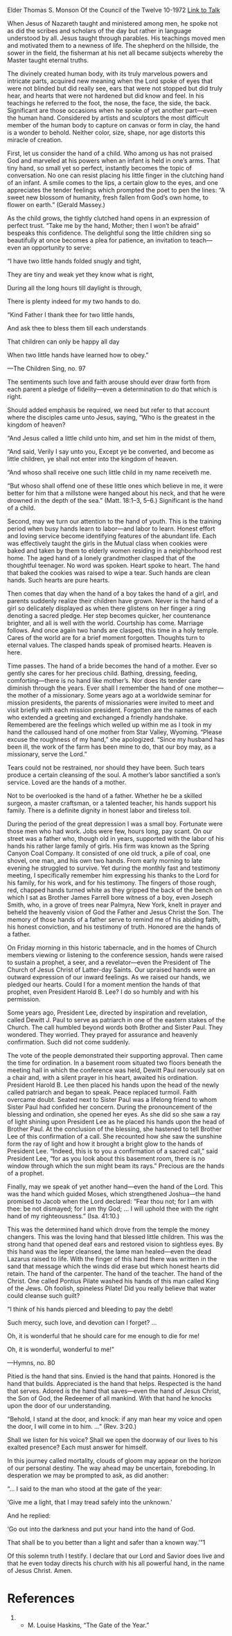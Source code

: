 Elder Thomas S. Monson
Of the Council of the Twelve
10-1972
[Link to Talk](https://www.churchofjesuschrist.org/study/general-conference/1972/10/hands?lang=eng)

When Jesus of Nazareth taught and ministered among men, he spoke not as did the scribes and scholars of the day but rather in language understood by all. Jesus taught through parables. His teachings moved men and motivated them to a newness of life. The shepherd on the hillside, the sower in the field, the fisherman at his net all became subjects whereby the Master taught eternal truths.

The divinely created human body, with its truly marvelous powers and intricate parts, acquired new meaning when the Lord spoke of eyes that were not blinded but did really see, ears that were not stopped but did truly hear, and hearts that were not hardened but did know and feel. In his teachings he referred to the foot, the nose, the face, the side, the back. Significant are those occasions when he spoke of yet another part—even the human hand. Considered by artists and sculptors the most difficult member of the human body to capture on canvas or form in clay, the hand is a wonder to behold. Neither color, size, shape, nor age distorts this miracle of creation.

First, let us consider the hand of a child. Who among us has not praised God and marveled at his powers when an infant is held in one’s arms. That tiny hand, so small yet so perfect, instantly becomes the topic of conversation. No one can resist placing his little finger in the clutching hand of an infant. A smile comes to the lips, a certain glow to the eyes, and one appreciates the tender feelings which prompted the poet to pen the lines: “A sweet new blossom of humanity, fresh fallen from God’s own home, to flower on earth.” (Gerald Massey.)

As the child grows, the tightly clutched hand opens in an expression of perfect trust. “Take me by the hand, Mother; then I won’t be afraid” bespeaks this confidence. The delightful song the little children sing so beautifully at once becomes a plea for patience, an invitation to teach—even an opportunity to serve:





“I have two little hands folded snugly and tight,

They are tiny and weak yet they know what is right,

During all the long hours till daylight is through,

There is plenty indeed for my two hands to do.





“Kind Father I thank thee for two little hands,

And ask thee to bless them till each understands

That children can only be happy all day

When two little hands have learned how to obey.”





—The Children Sing, no. 97





The sentiments such love and faith arouse should ever draw forth from each parent a pledge of fidelity—even a determination to do that which is right.

Should added emphasis be required, we need but refer to that account where the disciples came unto Jesus, saying, “Who is the greatest in the kingdom of heaven?

“And Jesus called a little child unto him, and set him in the midst of them,

“And said, Verily I say unto you, Except ye be converted, and become as little children, ye shall not enter into the kingdom of heaven.

“And whoso shall receive one such little child in my name receiveth me.

“But whoso shall offend one of these little ones which believe in me, it were better for him that a millstone were hanged about his neck, and that he were drowned in the depth of the sea.” (Matt. 18:1–3, 5–6.) Significant is the hand of a child.

Second, may we turn our attention to the hand of youth. This is the training period when busy hands learn to labor—and labor to learn. Honest effort and loving service become identifying features of the abundant life. Each was effectively taught the girls in the Mutual class when cookies were baked and taken by them to elderly women residing in a neighborhood rest home. The aged hand of a lonely grandmother clasped that of the thoughtful teenager. No word was spoken. Heart spoke to heart. The hand that baked the cookies was raised to wipe a tear. Such hands are clean hands. Such hearts are pure hearts.

Then comes that day when the hand of a boy takes the hand of a girl, and parents suddenly realize their children have grown. Never is the hand of a girl so delicately displayed as when there glistens on her finger a ring denoting a sacred pledge. Her step becomes quicker, her countenance brighter, and all is well with the world. Courtship has come. Marriage follows. And once again two hands are clasped, this time in a holy temple. Cares of the world are for a brief moment forgotten. Thoughts turn to eternal values. The clasped hands speak of promised hearts. Heaven is here.

Time passes. The hand of a bride becomes the hand of a mother. Ever so gently she cares for her precious child. Bathing, dressing, feeding, comforting—there is no hand like mother’s. Nor does its tender care diminish through the years. Ever shall I remember the hand of one mother—the mother of a missionary. Some years ago at a worldwide seminar for mission presidents, the parents of missionaries were invited to meet and visit briefly with each mission president. Forgotten are the names of each who extended a greeting and exchanged a friendly handshake. Remembered are the feelings which welled up within me as I took in my hand the calloused hand of one mother from Star Valley, Wyoming. “Please excuse the roughness of my hand,” she apologized. “Since my husband has been ill, the work of the farm has been mine to do, that our boy may, as a missionary, serve the Lord.”

Tears could not be restrained, nor should they have been. Such tears produce a certain cleansing of the soul. A mother’s labor sanctified a son’s service. Loved are the hands of a mother.

Not to be overlooked is the hand of a father. Whether he be a skilled surgeon, a master craftsman, or a talented teacher, his hands support his family. There is a definite dignity in honest labor and tireless toil.

During the period of the great depression I was a small boy. Fortunate were those men who had work. Jobs were few, hours long, pay scant. On our street was a father who, though old in years, supported with the labor of his hands his rather large family of girls. His firm was known as the Spring Canyon Coal Company. It consisted of one old truck, a pile of coal, one shovel, one man, and his own two hands. From early morning to late evening he struggled to survive. Yet during the monthly fast and testimony meeting, I specifically remember him expressing his thanks to the Lord for his family, for his work, and for his testimony. The fingers of those rough, red, chapped hands turned white as they gripped the back of the bench on which I sat as Brother James Farrell bore witness of a boy, even Joseph Smith, who, in a grove of trees near Palmyra, New York, knelt in prayer and beheld the heavenly vision of God the Father and Jesus Christ the Son. The memory of those hands of a father serve to remind me of his abiding faith, his honest conviction, and his testimony of truth. Honored are the hands of a father.

On Friday morning in this historic tabernacle, and in the homes of Church members viewing or listening to the conference session, hands were raised to sustain a prophet, a seer, and a revelator—even the President of The Church of Jesus Christ of Latter-day Saints. Our upraised hands were an outward expression of our inward feelings. As we raised our hands, we pledged our hearts. Could I for a moment mention the hands of that prophet, even President Harold B. Lee? I do so humbly and with his permission.

Some years ago, President Lee, directed by inspiration and revelation, called Dewitt J. Paul to serve as patriarch in one of the eastern stakes of the Church. The call humbled beyond words both Brother and Sister Paul. They wondered. They worried. They prayed for assurance and heavenly confirmation. Such did not come suddenly.

The vote of the people demonstrated their supporting approval. Then came the time for ordination. In a basement room situated two floors beneath the meeting hall in which the conference was held, Dewitt Paul nervously sat on a chair and, with a silent prayer in his heart, awaited his ordination. President Harold B. Lee then placed his hands upon the head of the newly called patriarch and began to speak. Peace replaced turmoil. Faith overcame doubt. Seated next to Sister Paul was a lifelong friend to whom Sister Paul had confided her concern. During the pronouncement of the blessing and ordination, she opened her eyes. As she did so she saw a ray of light shining upon President Lee as he placed his hands upon the head of Brother Paul. At the conclusion of the blessing, she hastened to tell Brother Lee of this confirmation of a call. She recounted how she saw the sunshine form the ray of light and how it brought a bright glow to the hands of President Lee. “Indeed, this is to you a confirmation of a sacred call,” said President Lee, “for as you look about this basement room, there is no window through which the sun might beam its rays.” Precious are the hands of a prophet.

Finally, may we speak of yet another hand—even the hand of the Lord. This was the hand which guided Moses, which strengthened Joshua—the hand promised to Jacob when the Lord declared: “Fear thou not; for I am with thee: be not dismayed; for I am thy God; … I will uphold thee with the right hand of my righteousness.” (Isa. 41:10.)

This was the determined hand which drove from the temple the money changers. This was the loving hand that blessed little children. This was the strong hand that opened deaf ears and restored vision to sightless eyes. By this hand was the leper cleansed, the lame man healed—even the dead Lazarus raised to life. With the finger of this hand there was written in the sand that message which the winds did erase but which honest hearts did retain. The hand of the carpenter. The hand of the teacher. The hand of the Christ. One called Pontius Pilate washed his hands of this man called King of the Jews. Oh foolish, spineless Pilate! Did you really believe that water could cleanse such guilt?





“I think of his hands pierced and bleeding to pay the debt!

Such mercy, such love, and devotion can I forget? …

Oh, it is wonderful that he should care for me enough to die for me!

Oh, it is wonderful, wonderful to me!”





—Hymns, no. 80





Pitied is the hand that sins. Envied is the hand that paints. Honored is the hand that builds. Appreciated is the hand that helps. Respected is the hand that serves. Adored is the hand that saves—even the hand of Jesus Christ, the Son of God, the Redeemer of all mankind. With that hand he knocks upon the door of our understanding.

“Behold, I stand at the door, and knock: if any man hear my voice and open the door, I will come in to him. …” (Rev. 3:20.)

Shall we listen for his voice? Shall we open the doorway of our lives to his exalted presence? Each must answer for himself.

In this journey called mortality, clouds of gloom may appear on the horizon of our personal destiny. The way ahead may be uncertain, foreboding. In desperation we may be prompted to ask, as did another:





“… I said to the man who stood at the gate of the year:

‘Give me a light, that I may tread safely into the unknown.’

And he replied:

‘Go out into the darkness and put your hand into the hand of God.

That shall be to you better than a light and safer than a known way.’”1





Of this solemn truth I testify. I declare that our Lord and Savior does live and that he even today directs his church with his all powerful hand, in the name of Jesus Christ. Amen.

# References
1. - M. Louise Haskins, “The Gate of the Year.”